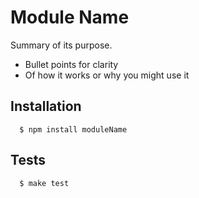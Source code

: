 # Module Name

Summary of its purpose.

- Bullet points for clarity
- Of how it works or why you might use it

## Installation

```
  $ npm install moduleName
```

## Tests

```
  $ make test
```